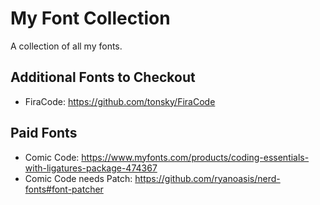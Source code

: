 # My Font Collection

A collection of all my fonts.

## Additional Fonts to Checkout

* FiraCode: https://github.com/tonsky/FiraCode

## Paid Fonts

* Comic Code: https://www.myfonts.com/products/coding-essentials-with-ligatures-package-474367
* Comic Code needs Patch: https://github.com/ryanoasis/nerd-fonts#font-patcher
